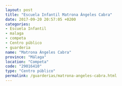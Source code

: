 ```yaml
---
layout: post
title: "Escuela Infantil Matrona Ángeles Cabra"
date: 2017-09-20 20:57:05 +0200
categories:
- Escuela Infantil
- malaga
- competa
- Centro público
- guarderia
name: "Matrona Ángeles Cabra"
province: "Málaga"
location: "Competa"
code: "29016410"
type: "Centro público"
permalink: /guarderias/matrona-angeles-cabra.html
---
```

